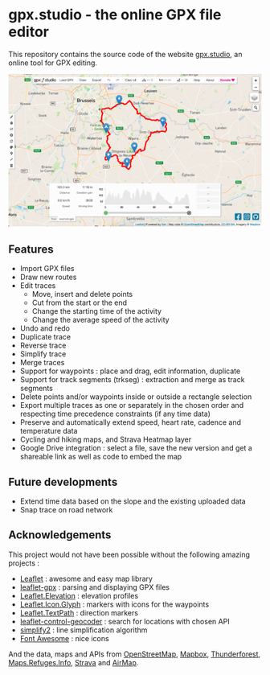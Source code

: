 # gpx.studio - the online GPX file editor

This repository contains the source code of the website [gpx.studio](https://gpxstudio.github.io), an online tool for GPX editing.

![Preview of the online app.](preview.png)

## Features
* Import GPX files
* Draw new routes
* Edit traces
    * Move, insert and delete points
    * Cut from the start or the end
    * Change the starting time of the activity
    * Change the average speed of the activity
* Undo and redo
* Duplicate trace
* Reverse trace
* Simplify trace
* Merge traces
* Support for waypoints : place and drag, edit information, duplicate
* Support for track segments (trkseg) : extraction and merge as track segments
* Delete points and/or waypoints inside or outside a rectangle selection
* Export multiple traces as one or separately in the chosen order and respecting time precedence constraints (if any time data)
* Preserve and automatically extend speed, heart rate, cadence and temperature data
* Cycling and hiking maps, and Strava Heatmap layer
* Google Drive integration : select a file, save the new version and get a shareable link as well as code to embed the map

## Future developments
* Extend time data based on the slope and the existing uploaded data
* Snap trace on road network

## Acknowledgements
This project would not have been possible without the following amazing projects :
* [Leaflet](https://leafletjs.com/) : awesome and easy map library
* [leaflet-gpx](https://github.com/mpetazzoni/leaflet-gpx) : parsing and displaying GPX files
* [Leaflet.Elevation](https://github.com/MrMufflon/Leaflet.Elevation) : elevation profiles
* [Leaflet.Icon.Glyph](https://github.com/Leaflet/Leaflet.Icon.Glyph) : markers with icons for the waypoints
* [Leaflet.TextPath](https://github.com/makinacorpus/Leaflet.TextPath) : direction markers
* [leaflet-control-geocoder](https://github.com/perliedman/leaflet-control-geocoder) : search for locations with chosen API
* [simplify2](https://github.com/geonome/simplify2-js) : line simplification algorithm
* [Font Awesome](https://fontawesome.com/) : nice icons

And the data, maps and APIs from [OpenStreetMap](https://www.openstreetmap.org/), [Mapbox](https://www.mapbox.com/), [Thunderforest](https://www.thunderforest.com/), [Maps.Refuges.Info](https://wiki.openstreetmap.org/wiki/Hiking/mri), [Strava](https://strava.com) and [AirMap](https://www.airmap.com/).
